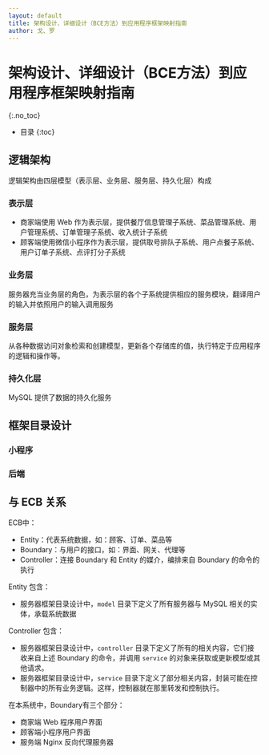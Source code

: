```yaml
---
layout: default
title: 架构设计、详细设计（BCE方法）到应用程序框架映射指南
author: 戈、罗
---
```


# 架构设计、详细设计（BCE方法）到应用程序框架映射指南
{:.no_toc}

* 目录
{:toc}

## 逻辑架构

逻辑架构由四层模型（表示层、业务层、服务层、持久化层）构成

### 表示层

- 商家端使用 Web 作为表示层，提供餐厅信息管理子系统、菜品管理系统、用户管理系统、订单管理子系统、收入统计子系统
- 顾客端使用微信小程序作为表示层，提供取号排队子系统、用户点餐子系统、用户订单子系统、点评打分子系统

### 业务层

服务器充当业务层的角色，为表示层的各个子系统提供相应的服务模块，翻译用户的输入并依照用户的输入调用服务

### 服务层

从各种数据访问对象检索和创建模型，更新各个存储库的值，执行特定于应用程序的逻辑和操作等。

### 持久化层

MySQL 提供了数据的持久化服务

## 框架目录设计

### 小程序

### 后端

## 与 ECB 关系

ECB中：

- Entity：代表系统数据，如：顾客、订单、菜品等
- Boundary：与用户的接口，如：界面、网关、代理等
- Controller：连接 Boundary 和 Entity 的媒介，编排来自 Boundary 的命令的执行

Entity 包含：

- 服务器框架目录设计中，`model` 目录下定义了所有服务器与 MySQL 相关的实体，承载系统数据

Controller 包含：

- 服务器框架目录设计中，`controller` 目录下定义了所有的相关内容，它们接收来自上述 Boundary 的命令，并调用 `service` 的对象来获取或更新模型或其他请求。
- 服务器框架目录设计中，`service` 目录下定义了部分相关内容，封装可能在控制器中的所有业务逻辑。这样，控制器就在那里转发和控制执行。

在本系统中，Boundary有三个部分：

- 商家端 Web 程序用户界面
- 顾客端小程序用户界面
- 服务端 Nginx 反向代理服务器
